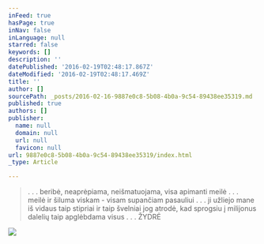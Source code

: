 ```yaml
---
inFeed: true
hasPage: true
inNav: false
inLanguage: null
starred: false
keywords: []
description: ''
datePublished: '2016-02-19T02:48:17.867Z'
dateModified: '2016-02-19T02:48:17.469Z'
title: ''
author: []
sourcePath: _posts/2016-02-16-9887e0c8-5b08-4b0a-9c54-89438ee35319.md
published: true
authors: []
publisher:
  name: null
  domain: null
  url: null
  favicon: null
url: 9887e0c8-5b08-4b0a-9c54-89438ee35319/index.html
_type: Article

---
```

> . . . beribė, neaprėpiama, neišmatuojama, visa apimanti meilė . . . meilė ir šiluma viskam - visam supančiam pasauliui . . . ji užliejo mane iš vidaus taip stipriai ir taip švelniai jog atrodė, kad sprogsiu į milijonus dalelių taip apglėbdama visus . . . ŽYDRĖ

![](https://s3-us-west-2.amazonaws.com/the-grid-img/p/bb50f00d3a9de6ff1e18843254914a3df6c72721.jpg)